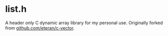 # list.h

A header only C dynamic array library for my personal use. Originally forked from [github.com/eteran/c-vector](https://github.com/eteran/c-vector).
